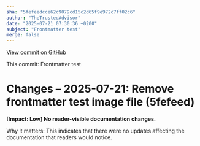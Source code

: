 ```yaml
---
sha: "5fefeedcce62c9079cd15c2d65f9e972c7ff02c6"
author: "TheTrustedAdvisor"
date: "2025-07-21 07:30:36 +0200"
subject: "Frontmatter test"
merge: false
---
```


[View commit on GitHub](https://github.com/TheTrustedAdvisor/FabricAdoptionFramework/commit/5fefeedcce62c9079cd15c2d65f9e972c7ff02c6)

This commit: Frontmatter test

# Changes – 2025-07-21: Remove frontmatter test image file (5fefeed)

**[Impact: Low] No reader-visible documentation changes.** 

Why it matters: This indicates that there were no updates affecting the documentation that readers would notice.
